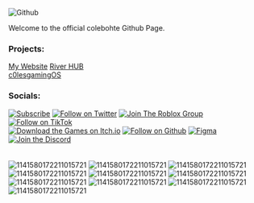 ![Github](https://github.com/user-attachments/assets/4c106b21-8ebe-4d2a-bff2-ab0e294eee73")

Welcome to the official colebohte Github Page.<br>

### Projects:<br>
[My Website](https://c0lesgamingdev.github.io/ "The C0LEsGaMinG Website")
[River HUB](https://c0lesgamingdev.github.io/river-HUB "River HUB")<br>
[c0lesgamingOS](https://c0lesgamingdev.github.io/c0lesgamingOS "c0lesgamingOS")

### Socials:<br>
[![Subscribe](https://gist.githubusercontent.com/cxmeel/0dbc95191f239b631c3874f4ccf114e2/raw/youtube-icon.svg)](https://www.youtube.com/@colesgaminggames/)
[![Follow on Twitter](https://gist.githubusercontent.com/cxmeel/0dbc95191f239b631c3874f4ccf114e2/raw/twitter_legacy-icon.svg)](https://www.x.com/colebohte/)
[![Join The Roblox Group](https://gist.githubusercontent.com/cxmeel/0dbc95191f239b631c3874f4ccf114e2/raw/roblox_dev-icon.svg)](https://www.roblox.com/groups/16673824/)
[![Follow on TikTok](https://gist.githubusercontent.com/cxmeel/0dbc95191f239b631c3874f4ccf114e2/raw/tiktok-icon.svg)](https://www.tiktok.com/@c0lesgaminggames/)<br>
[![Download the Games on Itch.io](https://gist.githubusercontent.com/cxmeel/0dbc95191f239b631c3874f4ccf114e2/raw/itch-icon.svg)](https://river-games.itch.io/)
[![Follow on Github](https://gist.githubusercontent.com/cxmeel/0dbc95191f239b631c3874f4ccf114e2/raw/github-icon.svg)](https://github.com/colebohte/)
[![Figma](https://gist.githubusercontent.com/cxmeel/0dbc95191f239b631c3874f4ccf114e2/raw/figma_blue-icon.svg)](#Figma)
[![Join the Discord](https://gist.githubusercontent.com/cxmeel/0dbc95191f239b631c3874f4ccf114e2/raw/discord-icon.svg)](https://discord.gg/8KBD6xXnzE)
<br><br><br>
![1141580172211015721](https://github.com/user-attachments/assets/ae04180b-70e6-47bc-98b3-d8ff224c9f94)
![1141580172211015721](https://github.com/user-attachments/assets/ae04180b-70e6-47bc-98b3-d8ff224c9f94)
![1141580172211015721](https://github.com/user-attachments/assets/ae04180b-70e6-47bc-98b3-d8ff224c9f94)
![1141580172211015721](https://github.com/user-attachments/assets/ae04180b-70e6-47bc-98b3-d8ff224c9f94)
![1141580172211015721](https://github.com/user-attachments/assets/ae04180b-70e6-47bc-98b3-d8ff224c9f94)
![1141580172211015721](https://github.com/user-attachments/assets/ae04180b-70e6-47bc-98b3-d8ff224c9f94)
![1141580172211015721](https://github.com/user-attachments/assets/ae04180b-70e6-47bc-98b3-d8ff224c9f94)
![1141580172211015721](https://github.com/user-attachments/assets/ae04180b-70e6-47bc-98b3-d8ff224c9f94)
![1141580172211015721](https://github.com/user-attachments/assets/ae04180b-70e6-47bc-98b3-d8ff224c9f94)
![1141580172211015721](https://github.com/user-attachments/assets/ae04180b-70e6-47bc-98b3-d8ff224c9f94)
